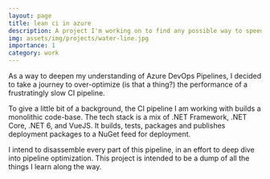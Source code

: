 ```yaml
---
layout: page
title: lean ci in azure 
description: A project I'm working on to find any possible way to speed up Azure Pipelines.
img: assets/img/projects/water-line.jpg
importance: 1
category: work
---
```


As a way to deepen my understanding of Azure DevOps Pipelines, I decided to take a journey to over-optimize (is that a thing?) the performance of a frustratingly slow CI pipeline.

To give a little bit of a background, the CI pipeline I am working with builds a monolithic code-base. The tech stack is a mix of .NET Framework, .NET Core, .NET 6, and VueJS. It builds, tests, packages and publishes deployment packages to a NuGet feed for deployment.

I intend to disassemble every part of this pipeline, in an effort to deep dive into pipeline optimization. This project is intended to be a dump of all the things I learn along the way. 

